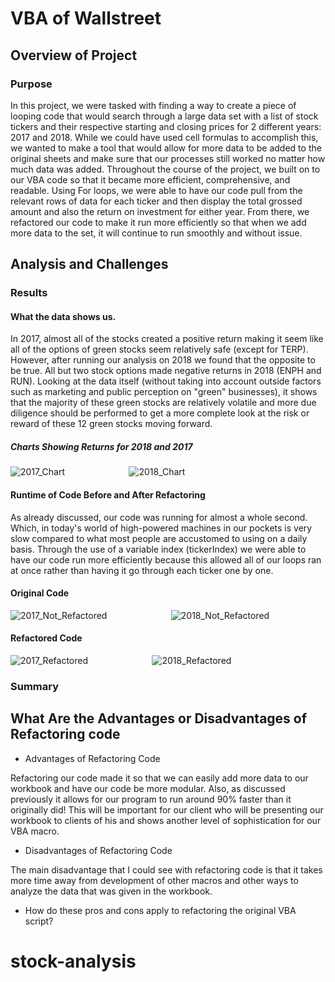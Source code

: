 # VBA of Wallstreet

## Overview of Project

### Purpose
In this project, we were tasked with finding a way to create a piece of looping code that would search through a large data set with a list  of stock tickers and their respective starting and closing prices for 2 different years: 2017 and 2018. While we could have used cell formulas to accomplish this, we wanted to make a tool that would allow for more data to be added to the original sheets and make sure that our processes still worked no matter how much data was added. Throughout the course of the project, we built on to our VBA code so that it became more efficient, comprehensive, and readable. Using For loops, we were able to have our code pull from the relevant rows of data for each ticker and then display the total grossed amount and also the return on investment for either year. From there, we refactored our code to make it run more efficiently so that when we add more data to the set, it will continue to run smoothly and without issue. 

## Analysis and Challenges

### Results

#### What the data shows us.

In 2017, almost all of the stocks created a positive return making it seem like all of the options of green stocks seem relatively safe (except for TERP). However, after running our analysis on 2018 we found that the opposite to be true. All but two stock options made negative returns in 2018 (ENPH and RUN). Looking at the data itself (without taking into account outside factors such as marketing and public perception on "green" businesses), it shows that the majority of these green stocks are relatively volatile and more due diligence should be performed to get a more complete look at the risk or reward of these 12 green stocks moving forward.


##### Charts Showing Returns for 2018 and 2017


![2017_Chart](https://user-images.githubusercontent.com/85508764/122953525-658e6600-d344-11eb-8551-71c2f15de701.png)&nbsp; &nbsp; &nbsp; &nbsp; &nbsp; &nbsp; &nbsp; &nbsp; &nbsp; &nbsp; &nbsp; &nbsp; &nbsp;  ![2018_Chart](https://user-images.githubusercontent.com/85508764/122953731-78a13600-d344-11eb-8ad2-18f475a306ee.png)

#### Runtime of Code Before and After Refactoring

As already discussed, our code was running for almost a whole second. Which, in today's world of high-powered machines in our pockets is very slow compared to what most people are accustomed to using on a daily basis. Through the use of a variable index (tickerIndex) we were able to have our code run more efficiently because this allowed all of our loops ran at once rather than having it go through each ticker one by one.

#### Original Code

![2017_Not_Refactored](https://user-images.githubusercontent.com/85508764/122947429-c23b5200-d33f-11eb-8433-2c9fea3a3507.png)&nbsp; &nbsp; &nbsp; &nbsp; &nbsp; &nbsp; &nbsp; &nbsp; &nbsp; &nbsp; &nbsp; &nbsp; &nbsp;  ![2018_Not_Refactored](https://user-images.githubusercontent.com/85508764/122955586-d8e4a780-d345-11eb-8a91-e15ebeae48a6.png) 


#### Refactored Code

![2017_Refactored](https://user-images.githubusercontent.com/85508764/122956179-61fbde80-d346-11eb-808f-6ee58a85514f.png)&nbsp; &nbsp; &nbsp; &nbsp; &nbsp; &nbsp; &nbsp; &nbsp; &nbsp; &nbsp; &nbsp; &nbsp; &nbsp; ![2018_Refactored](https://user-images.githubusercontent.com/85508764/122956100-53152c00-d346-11eb-96c7-496f151fe966.png)



### Summary

## What Are the Advantages or Disadvantages of Refactoring code

- Advantages of Refactoring Code

Refactoring our code made it so that we can easily add more data to our workbook and have our code be more modular. Also, as discussed previously it allows for our program to run around 90% faster than it originally did! This will be important for our client who will be presenting our workbook to clients of his and shows another level of sophistication for our VBA macro.

- Disadvantages of Refactoring Code

The main disadvantage that I could see with refactoring code is that it takes more time away from development of other macros and other ways to analyze the data that was given in the workbook.  

- How do these pros and cons apply to refactoring the original VBA script?

# stock-analysis
